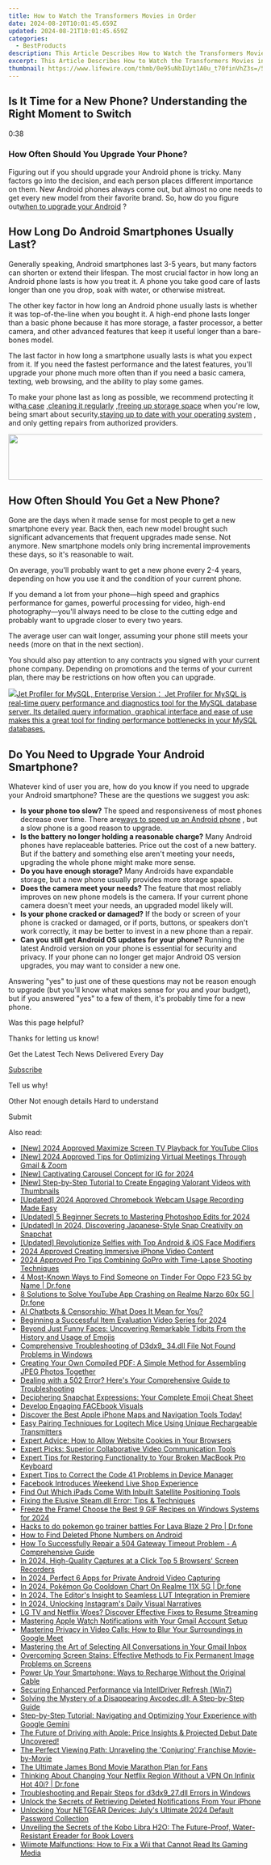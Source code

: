 ```yaml
---
title: How to Watch the Transformers Movies in Order
date: 2024-08-20T10:01:45.659Z
updated: 2024-08-21T10:01:45.659Z
categories:
  - BestProducts
description: This Article Describes How to Watch the Transformers Movies in Order
excerpt: This Article Describes How to Watch the Transformers Movies in Order
thumbnail: https://www.lifewire.com/thmb/0e95uNbIUyt1A0u_t70finVhZ3s=/540x405/filters:no_upscale():max_bytes(150000):strip_icc():format(webp)/1546a83b76f3628c367306504439-eb2be353f050468baf92e720e0c470c0.jpg
---
```


## Is It Time for a New Phone? Understanding the Right Moment to Switch
0:38

### How Often Should You Upgrade Your Phone?

 Figuring out if you should upgrade your Android phone is tricky. Many factors go into the decision, and each person places different importance on them. New Android phones always come out, but almost no one needs to get every new model from their favorite brand. So, how do you figure out[when to upgrade your Android](https://www.lifewire.com/new-android-phone-or-wait-1616824) ?

## How Long Do Android Smartphones Usually Last?

 Generally speaking, Android smartphones last 3-5 years, but many factors can shorten or extend their lifespan. The most crucial factor in how long an Android phone lasts is how you treat it. A phone you take good care of lasts longer than one you drop, soak with water, or otherwise mistreat.

 The other key factor in how long an Android phone usually lasts is whether it was top-of-the-line when you bought it. A high-end phone lasts longer than a basic phone because it has more storage, a faster processor, a better camera, and other advanced features that keep it useful longer than a bare-bones model.

 The last factor in how long a smartphone usually lasts is what you expect from it. If you need the fastest performance and the latest features, you'll upgrade your phone much more often than if you need a basic camera, texting, web browsing, and the ability to play some games.  

 To make your phone last as long as possible, we recommend protecting it with[a case](https://www.lifewire.com/best-android-cases-4050600) ,[cleaning it regularly](https://www.lifewire.com/how-to-clean-phone-screen-4688907) ,[freeing up storage space](https://www.lifewire.com/free-up-space-on-android-5101088) when you're low, being smart about security,[staying up to date with your operating system](https://www.lifewire.com/update-your-android-os-121662) , and only getting repairs from authorized providers.

<!-- affiliate ads begin -->
<a href="https://mindmanager.sjv.io/c/5597632/1787667/20231" target="_top" id="1787667"><img src="//a.impactradius-go.com/display-ad/20231-1787667" border="0" alt="" width="728" height="90"/></a><img height="0" width="0" src="https://imp.pxf.io/i/5597632/1787667/20231" style="position:absolute;visibility:hidden;" border="0" />
<!-- affiliate ads end -->
## How Often Should You Get a New Phone?

 Gone are the days when it made sense for most people to get a new smartphone every year. Back then, each new model brought such significant advancements that frequent upgrades made sense. Not anymore. New smartphone models only bring incremental improvements these days, so it's reasonable to wait.

 On average, you'll probably want to get a new phone every 2-4 years, depending on how you use it and the condition of your current phone.

 If you demand a lot from your phone—high speed and graphics performance for games, powerful processing for video, high-end photography—you'll always need to be close to the cutting edge and probably want to upgrade closer to every two years.

 The average user can wait longer, assuming your phone still meets your needs (more on that in the next section).

 You should also pay attention to any contracts you signed with your current phone company. Depending on promotions and the terms of your current plan, there may be restrictions on how often you can upgrade.

<!-- affiliate ads begin -->
<a href="https://secure.2checkout.com/order/checkout.php?PRODS=4576829&QTY=1&AFFILIATE=108875&CART=1"><img src="https://secure.avangate.com/images/merchant/9e740b84bb48a64dde25061566299467/products/copy_1_jp_box_big.png" border="0">Jet Profiler for MySQL, Enterprise Version： Jet Profiler for MySQL is real-time query performance and diagnostics tool for the MySQL database server. Its detailed query information, graphical interface and ease of use makes this a great tool for finding performance bottlenecks in your MySQL databases. </a>
<!-- affiliate ads end -->
## Do You Need to Upgrade Your Android Smartphone?

 Whatever kind of user you are, how do you know if you need to upgrade your Android smartphone? These are the questions we suggest you ask:

* **Is your phone too slow?** The speed and responsiveness of most phones decrease over time. There are[ways to speed up an Android phone](https://www.lifewire.com/make-android-faster-7105795) , but a slow phone is a good reason to upgrade.
* **Is the battery no longer holding a reasonable charge?** Many Android phones have replaceable batteries. Price out the cost of a new battery. But if the battery and something else aren't meeting your needs, upgrading the whole phone might make more sense.
* **Do you have enough storage?** Many Androids have expandable storage, but a new phone usually provides more storage space.
* **Does the camera meet your needs?** The feature that most reliably improves on new phone models is the camera. If your current phone camera doesn't meet your needs, an upgraded model likely will.
* **Is your phone cracked or damaged?** If the body or screen of your phone is cracked or damaged, or if ports, buttons, or speakers don't work correctly, it may be better to invest in a new phone than a repair.
* **Can you still get Android OS updates for your phone?** Running the latest Android version on your phone is essential for security and privacy. If your phone can no longer get major Android OS version upgrades, you may want to consider a new one.

 Answering "yes" to just one of these questions may not be reason enough to upgrade (but you'll know what makes sense for you and your budget), but if you answered "yes" to a few of them, it's probably time for a new phone.  

Was this page helpful?

Thanks for letting us know!

 Get the Latest Tech News Delivered Every Day

[Subscribe](https://www.lifewire.com/#)

Tell us why!

 Other  Not enough details  Hard to understand

 Submit

<ins class="adsbygoogle"
     style="display:block"
     data-ad-format="autorelaxed"
     data-ad-client="ca-pub-7571918770474297"
     data-ad-slot="1223367746"></ins>



<ins class="adsbygoogle"
     style="display:block"
     data-ad-client="ca-pub-7571918770474297"
     data-ad-slot="8358498916"
     data-ad-format="auto"
     data-full-width-responsive="true"></ins>

<span class="atpl-alsoreadstyle">Also read:</span>
<div><ul>
<li><a href="https://youtube-webster.techidaily.com/024-approved-maximize-screen-tv-playback-for-youtube-clips/"><u>[New] 2024 Approved  Maximize Screen  TV Playback for YouTube Clips</u></a></li>
<li><a href="https://vp-tips.techidaily.com/new-2024-approved-tips-for-optimizing-virtual-meetings-through-gmail-and-zoom/"><u>[New] 2024 Approved  Tips for Optimizing Virtual Meetings Through Gmail & Zoom</u></a></li>
<li><a href="https://instagram-clips.techidaily.com/new-captivating-carousel-concept-for-ig-for-2024/"><u>[New] Captivating Carousel Concept for IG for 2024</u></a></li>
<li><a href="https://youtube-data.techidaily.com/tep-by-step-tutorial-to-create-engaging-valorant-videos-with-thumbnails/"><u>[New] Step-by-Step Tutorial to Create Engaging Valorant Videos with Thumbnails</u></a></li>
<li><a href="https://video-screen-grab.techidaily.com/updated-2024-approved-chromebook-webcam-usage-recording-made-easy/"><u>[Updated] 2024 Approved  Chromebook Webcam Usage  Recording Made Easy</u></a></li>
<li><a href="https://vp-tips.techidaily.com/updated-5-beginner-secrets-to-mastering-photoshop-edits-for-2024/"><u>[Updated] 5 Beginner Secrets to Mastering Photoshop Edits for 2024</u></a></li>
<li><a href="https://snapchat-videos.techidaily.com/updated-in-2024-discovering-japanese-style-snap-creativity-on-snapchat/"><u>[Updated] In 2024, Discovering Japanese-Style Snap Creativity on Snapchat</u></a></li>
<li><a href="https://extra-guidance.techidaily.com/updated-revolutionize-selfies-with-top-android-and-ios-face-modifiers/"><u>[Updated] Revolutionize Selfies with Top Android & iOS Face Modifiers</u></a></li>
<li><a href="https://fox-direct.techidaily.com/2024-approved-creating-immersive-iphone-video-content/"><u>2024 Approved  Creating Immersive iPhone Video Content</u></a></li>
<li><a href="https://extra-support.techidaily.com/2024-approved-pro-tips-combining-gopro-with-time-lapse-shooting-techniques/"><u>2024 Approved  Pro Tips  Combining GoPro with Time-Lapse Shooting Techniques</u></a></li>
<li><a href="https://location-social.techidaily.com/4-most-known-ways-to-find-someone-on-tinder-for-oppo-f23-5g-by-name-drfone-by-drfone-virtual-android/"><u>4 Most-Known Ways to Find Someone on Tinder For Oppo F23 5G by Name | Dr.fone</u></a></li>
<li><a href="https://howto.techidaily.com/8-solutions-to-solve-youtube-app-crashing-on-realme-narzo-60x-5g-drfone-by-drfone-fix-android-problems-fix-android-problems/"><u>8 Solutions to Solve YouTube App Crashing on Realme Narzo 60x 5G | Dr.fone</u></a></li>
<li><a href="https://tech-haven.techidaily.com/ai-chatbots-and-censorship-what-does-it-mean-for-you/"><u>AI Chatbots & Censorship: What Does It Mean for You?</u></a></li>
<li><a href="https://article-posts.techidaily.com/beginning-a-successful-item-evaluation-video-series-for-2024/"><u>Beginning a Successful Item Evaluation Video Series for 2024</u></a></li>
<li><a href="https://techno-recovery.techidaily.com/1722875925325-beyond-just-funny-faces-uncovering-remarkable-tidbits-from-the-history-and-usage-of-emojis/"><u>Beyond Just Funny Faces: Uncovering Remarkable Tidbits From the History and Usage of Emojis</u></a></li>
<li><a href="https://techno-recovery.techidaily.com/comprehensive-troubleshooting-of-d3dx9-34dll-file-not-found-problems-in-windows/"><u>Comprehensive Troubleshooting of D3dx9_ 34.dll File Not Found Problems in Windows</u></a></li>
<li><a href="https://techno-recovery.techidaily.com/creating-your-own-compiled-pdf-a-simple-method-for-assembling-jpeg-photos-together/"><u>Creating Your Own Compiled PDF: A Simple Method for Assembling JPEG Photos Together</u></a></li>
<li><a href="https://techno-recovery.techidaily.com/dealing-with-a-502-error-heres-your-comprehensive-guide-to-troubleshooting/"><u>Dealing with a 502 Error? Here's Your Comprehensive Guide to Troubleshooting</u></a></li>
<li><a href="https://techno-recovery.techidaily.com/deciphering-snapchat-expressions-your-complete-emoji-cheat-sheet/"><u>Deciphering Snapchat Expressions: Your Complete Emoji Cheat Sheet</u></a></li>
<li><a href="https://facebook-video-recording.techidaily.com/develop-engaging-facebook-visuals/"><u>Develop Engaging FACEbook Visuals</u></a></li>
<li><a href="https://techno-recovery.techidaily.com/discover-the-best-apple-iphone-maps-and-navigation-tools-today/"><u>Discover the Best Apple iPhone Maps and Navigation Tools Today!</u></a></li>
<li><a href="https://techno-recovery.techidaily.com/easy-pairing-techniques-for-logitech-mice-using-unique-rechargeable-transmitters/"><u>Easy Pairing Techniques for Logitech Mice Using Unique Rechargeable Transmitters</u></a></li>
<li><a href="https://techno-recovery.techidaily.com/expert-advice-how-to-allow-website-cookies-in-your-browsers/"><u>Expert Advice: How to Allow Website Cookies in Your Browsers</u></a></li>
<li><a href="https://techno-recovery.techidaily.com/expert-picks-superior-collaborative-video-communication-tools/"><u>Expert Picks: Superior Collaborative Video Communication Tools</u></a></li>
<li><a href="https://techno-recovery.techidaily.com/expert-tips-for-restoring-functionality-to-your-broken-macbook-pro-keyboard/"><u>Expert Tips for Restoring Functionality to Your Broken MacBook Pro Keyboard</u></a></li>
<li><a href="https://techno-recovery.techidaily.com/expert-tips-to-correct-the-code-41-problems-in-device-manager/"><u>Expert Tips to Correct the Code 41 Problems in Device Manager</u></a></li>
<li><a href="https://facebook.techidaily.com/facebook-introduces-weekend-live-shop-experience/"><u>Facebook Introduces Weekend Live Shop Experience</u></a></li>
<li><a href="https://techno-recovery.techidaily.com/find-out-which-ipads-come-with-inbuilt-satellite-positioning-tools/"><u>Find Out Which iPads Come With Inbuilt Satellite Positioning Tools</u></a></li>
<li><a href="https://techno-recovery.techidaily.com/fixing-the-elusive-steamdll-error-tips-and-techniques/"><u>Fixing the Elusive Steam.dll Error: Tips & Techniques</u></a></li>
<li><a href="https://screen-sharing-recording.techidaily.com/freeze-the-frame-choose-the-best-9-gif-recipes-on-windows-systems-for-2024/"><u>Freeze the Frame! Choose the Best 9 GIF Recipes on Windows Systems for 2024</u></a></li>
<li><a href="https://android-pokemon-go.techidaily.com/hacks-to-do-pokemon-go-trainer-battles-for-lava-blaze-2-pro-drfone-by-drfone-virtual-android/"><u>Hacks to do pokemon go trainer battles For Lava Blaze 2 Pro | Dr.fone</u></a></li>
<li><a href="https://techno-recovery.techidaily.com/how-to-find-deleted-phone-numbers-on-android/"><u>How to Find Deleted Phone Numbers on Android</u></a></li>
<li><a href="https://techno-recovery.techidaily.com/how-to-successfully-repair-a-504-gateway-timeout-problem-a-comprehensive-guide/"><u>How To Successfully Repair a 504 Gateway Timeout Problem - A Comprehensive Guide</u></a></li>
<li><a href="https://screen-video-capture.techidaily.com/in-2024-high-quality-captures-at-a-click-top-5-browsers-screen-recorders/"><u>In 2024, High-Quality Captures at a Click  Top 5 Browsers' Screen Recorders</u></a></li>
<li><a href="https://video-capture.techidaily.com/in-2024-perfect-6-apps-for-private-android-video-capturing/"><u>In 2024, Perfect 6 Apps for Private Android Video Capturing</u></a></li>
<li><a href="https://pokemon-go-android.techidaily.com/in-2024-pokemon-go-cooldown-chart-on-realme-11x-5g-drfone-by-drfone-virtual-android/"><u>In 2024, Pokémon Go Cooldown Chart On Realme 11X 5G | Dr.fone</u></a></li>
<li><a href="https://some-approaches.techidaily.com/in-2024-the-editors-insight-to-seamless-lut-integration-in-premiere/"><u>In 2024, The Editor's Insight to Seamless LUT Integration in Premiere</u></a></li>
<li><a href="https://instagram-clips.techidaily.com/in-2024-unlocking-instagrams-daily-visual-narratives/"><u>In 2024, Unlocking Instagram's Daily Visual Narratives</u></a></li>
<li><a href="https://techno-recovery.techidaily.com/lg-tv-and-netflix-woes-discover-effective-fixes-to-resume-streaming/"><u>LG TV and Netflix Woes? Discover Effective Fixes to Resume Streaming</u></a></li>
<li><a href="https://techno-recovery.techidaily.com/mastering-apple-watch-notifications-with-your-gmail-account-setup/"><u>Mastering Apple Watch Notifications with Your Gmail Account Setup</u></a></li>
<li><a href="https://techno-recovery.techidaily.com/mastering-privacy-in-video-calls-how-to-blur-your-surroundings-in-google-meet/"><u>Mastering Privacy in Video Calls: How to Blur Your Surroundings in Google Meet</u></a></li>
<li><a href="https://techno-recovery.techidaily.com/mastering-the-art-of-selecting-all-conversations-in-your-gmail-inbox/"><u>Mastering the Art of Selecting All Conversations in Your Gmail Inbox</u></a></li>
<li><a href="https://techno-recovery.techidaily.com/overcoming-screen-stains-effective-methods-to-fix-permanent-image-problems-on-screens/"><u>Overcoming Screen Stains: Effective Methods to Fix Permanent Image Problems on Screens</u></a></li>
<li><a href="https://techno-recovery.techidaily.com/power-up-your-smartphone-ways-to-recharge-without-the-original-cable/"><u>Power Up Your Smartphone: Ways to Recharge Without the Original Cable</u></a></li>
<li><a href="https://graphic-issues.techidaily.com/securing-enhanced-performance-via-intelldriver-refresh-win7/"><u>Securing Enhanced Performance via IntellDriver Refresh (Win7)</u></a></li>
<li><a href="https://techno-recovery.techidaily.com/solving-the-mystery-of-a-disappearing-avcodecdll-a-step-by-step-guide/"><u>Solving the Mystery of a Disappearing Avcodec.dll: A Step-by-Step Guide</u></a></li>
<li><a href="https://techno-recovery.techidaily.com/step-by-step-tutorial-navigating-and-optimizing-your-experience-with-google-gemini/"><u>Step-by-Step Tutorial: Navigating and Optimizing Your Experience with Google Gemini</u></a></li>
<li><a href="https://techno-recovery.techidaily.com/the-future-of-driving-with-apple-price-insights-and-projected-debut-date-uncovered/"><u>The Future of Driving with Apple: Price Insights & Projected Debut Date Uncovered!</u></a></li>
<li><a href="https://techno-recovery.techidaily.com/the-perfect-viewing-path-unraveling-the-conjuring-franchise-movie-by-movie/"><u>The Perfect Viewing Path: Unraveling the 'Conjuring' Franchise Movie-by-Movie</u></a></li>
<li><a href="https://techno-recovery.techidaily.com/the-ultimate-james-bond-movie-marathon-plan-for-fans/"><u>The Ultimate James Bond Movie Marathon Plan for Fans</u></a></li>
<li><a href="https://fake-location.techidaily.com/thinking-about-changing-your-netflix-region-without-a-vpn-on-infinix-hot-40i-drfone-by-drfone-virtual-android/"><u>Thinking About Changing Your Netflix Region Without a VPN On Infinix Hot 40i? | Dr.fone</u></a></li>
<li><a href="https://techno-recovery.techidaily.com/troubleshooting-and-repair-steps-for-d3dx927dll-errors-in-windows/"><u>Troubleshooting and Repair Steps for d3dx9_27.dll Errors in Windows</u></a></li>
<li><a href="https://techno-recovery.techidaily.com/unlock-the-secrets-of-retrieving-deleted-notifications-from-your-iphone/"><u>Unlock the Secrets of Retrieving Deleted Notifications From Your iPhone</u></a></li>
<li><a href="https://techno-recovery.techidaily.com/unlocking-your-netgear-devices-julys-ultimate-2024-default-password-collection/"><u>Unlocking Your NETGEAR Devices: July's Ultimate 2024 Default Password Collection</u></a></li>
<li><a href="https://buynow-reviews.techidaily.com/unveiling-the-secrets-of-the-kobo-libra-h2o-the-future-proof-water-resistant-ereader-for-book-lovers/"><u>Unveiling the Secrets of the Kobo Libra H2O: The Future-Proof, Water-Resistant Ereader for Book Lovers</u></a></li>
<li><a href="https://techno-recovery.techidaily.com/wiimote-malfunctions-how-to-fix-a-wii-that-cannot-read-its-gaming-media/"><u>Wiimote Malfunctions: How to Fix a Wii that Cannot Read Its Gaming Media</u></a></li>
</ul></div>
